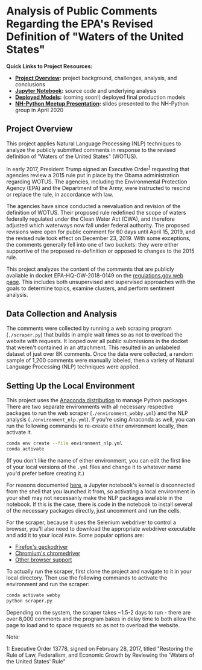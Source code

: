 # Analysis of Public Comments Regarding the EPA's Revised Definition of "Waters of the United States"

**Quick Links to Project Resources:**

- **[Project Overview](https://data-science-for-conservation.github.io/WOTUS_Revision/):** project background, challenges, analysis, and conclusions
- **[Jupyter Notebook](./WOTUS_analysis.ipynb):** source code and underlying analysis
- **[Deployed Models](#):** (coming soon!) deployed final production models
- **[NH-Python Meetup Presentation](./NH-Python_Pres/):** slides presented to the NH-Python group in April 2020

## Project Overview

This project applies Natural Language Processing (NLP) techniques to analyze the publicly submitted comments in response to the revised definition of "Waters of the United States" (WOTUS).

In early 2017, President Trump signed an Executive Order<sup>[1](#footnote1)</sup> requesting that agencies review a 2015 rule put in place by the Obama administration regarding WOTUS. The agencies, including the Environmental Protection Agency (EPA) and the Department of the Army, were instructed to rescind or replace the rule, in accordance with law.

The agencies have since conducted a reevaluation and revision of the definition of WOTUS. Their proposed rule redefined the scope of waters federally regulated under the Clean Water Act (CWA), and therefore adjusted which waterways now fall under federal authority. The proposed revisions were open for public comment for 60 days until April 15, 2019, and the revised rule took effect on December 23, 2019. With some exceptions, the comments generally fell into one of two buckets: they were either supportive of the proposed re-definition or opposed to changes to the 2015 rule.

This project analyzes the content of the comments that are publicly available in docket EPA-HQ-OW-2018-0149 on the [regulations.gov web page](https://www.regulations.gov/docket?D=EPA-HQ-OW-2018-0149).  This includes both unsupervised and supervised approaches with the goals to determine topics, examine clusters, and perform sentiment analysis.

## Data Collection and Analysis

The comments were collected by running a web scraping program (`./scraper.py`) that builds in ample wait times so as not to overload the website with requests. It looped over all public submissions in the docket that weren't contained in an attachment. This resulted in an unlabeled dataset of just over 8K comments. Once the data were collected, a random sample of 1,200 comments were manually labeled, then a variety of Natural Language Processing (NLP) techniques were applied.

## Setting Up the Local Environment

This project uses the [Anaconda distribution](https://www.anaconda.com/distribution/) to manage Python packages. There are two separate environments with all necessary respective packages to run the web scraper (`./environment_webby.yml`) and the NLP analysis (`./environment_nlp.yml`). If you're using Anaconda as well, you can run the following commands to re-create either environment locally, then activate it.

```bash
conda env create --file environment_nlp.yml
conda activate
```

(If you don't like the name of either environment, you can edit the first line of your local versions of the `.yml` files and change it to whatever name you'd prefer before creating it.)

For reasons documented [here](https://jakevdp.github.io/blog/2017/12/05/installing-python-packages-from-jupyter/), a Jupyter notebook's kernel is disconnected from the shell that you launched it from, so activating a local environment in your shell may not necessarily make the NLP packages available in the notebook. If this is the case, there is code in the notebook to install several  of the necessary packages directly, just uncomment and run the cells.

For the scraper, because it uses the Selenium webdriver to control a browser, you'll also need to download the appropriate webdriver executable and add it to your local `PATH`. Some popular options are:

- [Firefox's geckodriver](https://github.com/mozilla/geckodriver/)
- [Chromium's chromedriver](https://sites.google.com/a/chromium.org/chromedriver/)
- [Other browser support](https://selenium.dev/documentation/en/getting_started_with_webdriver/browsers/)

To actually run the scraper, first clone the project and navigate to it in your local directory. Then use the following commands to activate the environment and run the scraper:

```bash
conda activate webby
python scraper.py
```

Depending on the system, the scraper takes \~1.5-2 days to run - there are over 8,000 comments and the program bakes in delay time to both allow the page to load and to space requests so as not to overload the website.

Note:

<a name="footnote1">1</a>: Executive Order 13778, signed on February 28, 2017, titled "Restoring the Rule of Law, Federalism, and Economic Growth by Reviewing the 'Waters of the United States' Rule"
